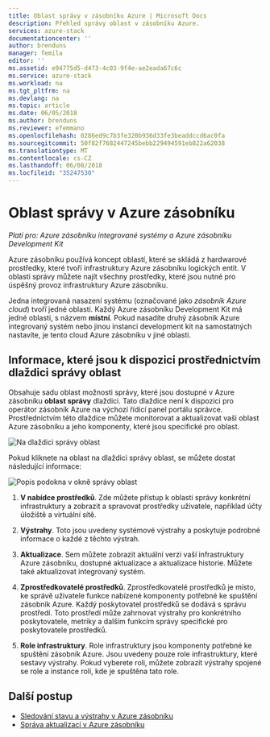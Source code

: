 ```yaml
---
title: Oblast správy v zásobníku Azure | Microsoft Docs
description: Přehled správy oblast v zásobníku Azure.
services: azure-stack
documentationcenter: ''
author: brenduns
manager: femila
editor: ''
ms.assetid: e94775d5-d473-4c03-9f4e-ae2eada67c6c
ms.service: azure-stack
ms.workload: na
ms.tgt_pltfrm: na
ms.devlang: na
ms.topic: article
ms.date: 06/05/2018
ms.author: brenduns
ms.reviewer: efemmano
ms.openlocfilehash: 0286ed9c7b3fe320b936d33fe3beaddccd6ac0fa
ms.sourcegitcommit: 50f82f7682447245bebb229494591eb822a62038
ms.translationtype: MT
ms.contentlocale: cs-CZ
ms.lasthandoff: 06/08/2018
ms.locfileid: "35247530"
---
```

# <a name="region-management-in-azure-stack"></a>Oblast správy v Azure zásobníku

*Platí pro: Azure zásobníku integrované systémy a Azure zásobníku Development Kit*

Azure zásobníku používá koncept oblastí, které se skládá z hardwarové prostředky, které tvoří infrastruktury Azure zásobníku logických entit. V oblasti správy můžete najít všechny prostředky, které jsou nutné pro úspěšný provoz infrastruktury Azure zásobníku.

Jedna integrovaná nasazení systému (označované jako *zásobník Azure cloud*) tvoří jedné oblasti. Každý Azure zásobníku Development Kit má jedné oblasti, s názvem **místní**. Pokud nasadíte druhý zásobník Azure integrovaný systém nebo jinou instanci development kit na samostatných nastavíte, je tento cloud Azure zásobníku v jiné oblasti.

## <a name="information-available-through-the-region-management-tile"></a>Informace, které jsou k dispozici prostřednictvím dlaždici správy oblast

Obsahuje sadu oblast možnosti správy, které jsou dostupné v Azure zásobníku **oblast správy** dlaždici. Tato dlaždice není k dispozici pro operátor zásobník Azure na výchozí řídicí panel portálu správce. Prostřednictvím této dlaždice můžete monitorovat a aktualizovat vaši oblast Azure zásobníku a jeho komponenty, které jsou specifické pro oblast.

 ![Na dlaždici správy oblast](media/azure-stack-manage-region/image1.png)

 Pokud kliknete na oblast na dlaždici správy oblast, se můžete dostat následující informace:

  ![Popis podokna v okně správy oblast](media/azure-stack-manage-region/image2.png)

1. **V nabídce prostředků**. Zde můžete přístup k oblasti správy konkrétní infrastruktury a zobrazit a spravovat prostředky uživatele, například účty úložiště a virtuální sítě.

2. **Výstrahy**. Toto jsou uvedeny systémové výstrahy a poskytuje podrobné informace o každé z těchto výstrah.

3. **Aktualizace**. Sem můžete zobrazit aktuální verzi vaší infrastruktury Azure zásobníku, dostupné aktualizace a aktualizace historie. Můžete také aktualizovat integrovaný systém.

4. **Zprostředkovatelé prostředků**. Zprostředkovatelé prostředků je místo, ke správě uživatele funkce nabízené komponenty potřebné ke spuštění zásobník Azure. Každý poskytovatel prostředků se dodává s správu prostředí. Toto prostředí může zahrnovat výstrahy pro konkrétního poskytovatele, metriky a dalším funkcím správy specifické pro poskytovatele prostředků.

5. **Role infrastruktury**. Role infrastruktury jsou komponenty potřebné ke spuštění zásobník Azure. Jsou uvedeny pouze role infrastruktury, které sestavy výstrahy. Pokud vyberete roli, můžete zobrazit výstrahy spojené se role a instance rolí, kde je spuštěna tato role.

## <a name="next-steps"></a>Další postup

- [Sledování stavu a výstrahy v Azure zásobníku](azure-stack-monitor-health.md)
- [Správa aktualizací v Azure zásobníku](azure-stack-updates.md)
